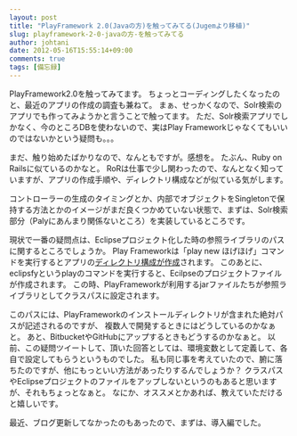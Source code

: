 ```yaml
---
layout: post
title: "PlayFramework 2.0(Javaの方)を触ってみてる(Jugemより移植)"
slug: playframework-2-0-javaの方-を触ってみてる
author: johtani
date: 2012-05-16T15:55:14+09:00
comments: true
tags: [備忘録]
---
```

PlayFramework2.0を触ってみてます。
ちょっとコーディングしたくなったのと、最近のアプリの作成の調査も兼ねて。
まぁ、せっかくなので、Solr検索のアプリでも作ってみようかと言うことで触ってます。
ただ、Solr検索アプリでしかなく、今のところDBを使わないので、実はPlay Frameworkじゃなくてもいいのではないかという疑問も。。。

まだ、触り始めたばかりなので、なんともですが。感想を。
たぶん、Ruby on Railsに似ているのかなと。
RoRは仕事で少し関わったので、なんとなく知っていますが、アプリの作成手順や、ディレクトリ構成などが似ている気がします。

コントローラーの生成のタイミングとか、内部でオブジェクトをSingletonで保持する方法とかのイメージがまだ良くつかめていない状態で、まずは、Solr検索部分（Palyにあんまり関係ないところ）を実装しているところです。

現状で一番の疑問点は、Eclipseプロジェクト化した時の参照ライブラリのパスに関するところでしょうか。
Play Frameworkは「play new ほげほげ」コマンドを実行するとアプリの[ディレクトリ構成が作成](http://www.playframework.org/documentation/2.0.1/Anatomy)されます。
このあとに、eclipsfyというplayのコマンドを実行すると、Ecilpseのプロジェクトファイルが作成されます。
この時、PlayFrameworkが利用するjarファイルたちが参照ライブラリとしてクラスパスに設定されます。

このパスには、PlayFrameworkのインストールディレクトリが含まれた絶対パスが記述されるのですが、
複数人で開発するときにはどうしているのかなぁと。
あと、BitbucketやGitHubにアップするときもどうするのかなぁと。
以前、この疑問ツイートして、頂いた回答としては、環境変数として定義して、各自で設定してもらうというものでした。
私も同じ事を考えていたので、腑に落ちたのですが、他にもっといい方法があったりするんでしょうか？
クラスパスやEclipseプロジェクトのファイルをアップしないというのもあると思いますが、それもちょっとなぁと。
なにか、オススメとかあれば、教えていただけると嬉しいです。


最近、ブログ更新してなかったのもあったので、まずは、導入編でした。

